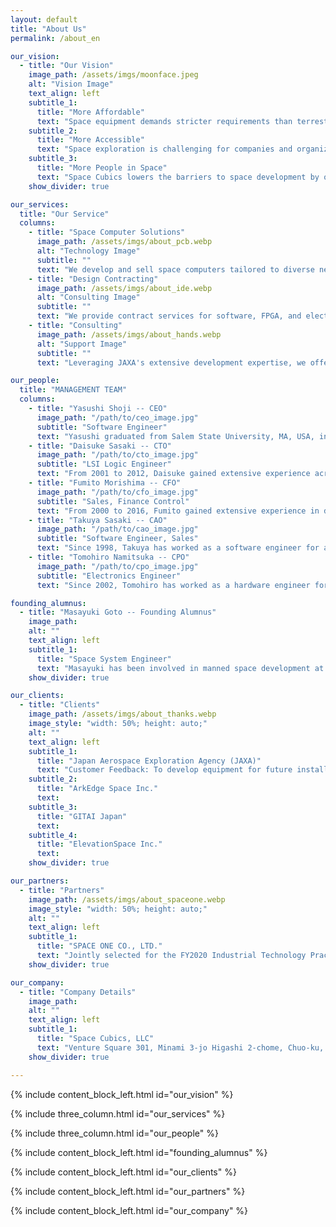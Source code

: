 ```yaml
---
layout: default
title: "About Us"
permalink: /about_en

our_vision:
  - title: "Our Vision"
    image_path: /assets/imgs/moonface.jpeg
    alt: "Vision Image"
    text_align: left
    subtitle_1:
      title: "More Affordable"
      text: "Space equipment demands stricter requirements than terrestrial equipment, including rigorous safety and reliability verification in addition to performance standards, resulting in significantly higher development costs. Space Cubics, a JAXA venture, bridges expertise between consumer computer designers with proven success in space applications and JAXA engineers, who bring extensive design verification experience gained from space development projects. By combining these strengths, we deliver high-quality space computers at affordable prices, significantly reducing the overall cost of space equipment development."
    subtitle_2:
      title: "More Accessible"
      text: "Space exploration is challenging for companies and organizations with no prior experience, even if they possess excellent technology. Many interested parties are unsure where to begin, often causing projects to collapse during the planning phase. Space Cubics offers comprehensive support to make space exploration accessible, enabling companies and organizations to confidently embark on their journey into space."
    subtitle_3:
      title: "More People in Space"
      text: "Space Cubics lowers the barriers to space development by offering affordable space equipment and comprehensive support, fostering growth in the private space industry across Japan and Asia. The company was founded with the vision of encouraging widespread participation in space exploration by companies, organizations, and even individuals. This increased involvement will significantly expand the demand for space-related activities, paving the way for the creation and growth of new industries. Our ultimate vision is a future where hotels are built on the moon, and space travel is accessible to everyone."
    show_divider: true

our_services:
  title: "Our Service"
  columns:
    - title: "Space Computer Solutions"
      image_path: /assets/imgs/about_pcb.webp
      alt: "Technology Image"
      subtitle: ""
      text: "We develop and sell space computers tailored to diverse needs, featuring innovative radiation countermeasure technology built on spacecraft design expertise honed at JAXA."
    - title: "Design Contracting"
      image_path: /assets/imgs/about_ide.webp
      alt: "Consulting Image"
      subtitle: ""
      text: "We provide contract services for software, FPGA, and electrical design, offering support for a wide range of programming languages and customized design solutions tailored to user needs."
    - title: "Consulting"
      image_path: /assets/imgs/about_hands.webp
      alt: "Support Image"
      subtitle: ""
      text: "Leveraging JAXA's extensive development expertise, we offer comprehensive support for space equipment development, covering everything from design and development to launch procedures."

our_people:
  title: "MANAGEMENT TEAM"
  columns:
    - title: "Yasushi Shoji -- CEO"
      image_path: "/path/to/ceo_image.jpg"
      subtitle: "Software Engineer"
      text: "Yasushi graduated from Salem State University, MA, USA, in 2000, and has been involved in embedded CPU board development since 2002. Drawing on his extensive knowledge and experience, he led the overall software development for the space drone Int-Ball in 2016."
    - title: "Daisuke Sasaki -- CTO"
      image_path: "/path/to/cto_image.jpg"
      subtitle: "LSI Logic Engineer"
      text: "From 2001 to 2012, Daisuke gained extensive experience across various design processes in LSI development at a domestic semiconductor company. Since 2013, he has worked on developing embedded CPU boards featuring LSIs he personally designed, building expertise that spans both hardware and software domains."
    - title: "Fumito Morishima -- CFO"
      image_path: "/path/to/cfo_image.jpg"
      subtitle: "Sales, Finance Control"
      text: "From 2000 to 2016, Fumito gained extensive experience in development, sales, marketing, and management at an embedded CPU board manufacturer, acquiring a diverse set of business skills. The company also expanded into Southeast Asia, establishing strong connections across the region."
    - title: "Takuya Sasaki -- CAO"
      image_path: "/path/to/cao_image.jpg"
      subtitle: "Software Engineer, Sales"
      text: "Since 1998, Takuya has worked as a software engineer for a domestic electronics manufacturer, focusing primarily on developing network management systems for government offices. Since 2013, he has supported the development and mass production of numerous customer projects as an FAE for embedded CPU board manufacturers."
    - title: "Tomohiro Namitsuka -- CPO"
      image_path: "/path/to/cpo_image.jpg"
      subtitle: "Electronics Engineer"
      text: "Since 2002, Tomohiro has worked as a hardware engineer for an embedded CPU board manufacturer, overseeing the development of numerous boards. Drawing on extensive expertise in circuit design and mass production for industrial products that require environmental resistance and reliability, he aims to deliver cost-effective and safe spacecraft solutions"

founding_alumnus:
  - title: "Masayuki Goto -- Founding Alumnus"
    image_path: 
    alt: ""
    text_align: left
    subtitle_1: 
      title: "Space System Engineer"
      text: "Masayuki has been involved in manned space development at JAXA since 2002, leading numerous equipment development projects for the International Space Station. With extensive experience in development, launch, and operations across various fields, he is committed to advancing space development through both JAXA and the private sector."
    show_divider: true

our_clients:
  - title: "Clients"
    image_path: /assets/imgs/about_thanks.webp
    image_style: "width: 50%; height: auto;"
    alt: ""
    text_align: left
    subtitle_1:
      title: "Japan Aerospace Exploration Agency (JAXA)"
      text: "Customer Feedback: To develop equipment for future installation on the ISS, we requested the creation of RTOS-based control software for an ultra-compact control board, as well as the implementation of a communication interface with the ground via the ISS."
    subtitle_2:
      title: "ArkEdge Space Inc."
      text: 
    subtitle_3:
      title: "GITAI Japan"
      text: 
    subtitle_4:
      title: "ElevationSpace Inc."
      text: 
    show_divider: true

our_partners:
  - title: "Partners"
    image_path: /assets/imgs/about_spaceone.webp
    image_style: "width: 50%; height: auto;"
    alt: ""
    text_align: left
    subtitle_1:
      title: "SPACE ONE CO., LTD."
      text: "Jointly selected for the FY2020 Industrial Technology Practical Development Project Subsidy by the Ministry of Economy, Trade and Industry. To establish a micro space utilization platform, we aim to demonstrate the launch of a microsatellite using Space One's small rocket 'KAIROS' and conduct a space demonstration of a satellite equipped with Space Cubics' space computer."
    show_divider: true

our_company:
  - title: "Company Details"
    image_path: 
    alt: ""
    text_align: left
    subtitle_1:
      title: "Space Cubics, LLC"
      text: "Venture Square 301, Minami 3-jo Higashi 2-chome, Chuo-ku, Sapporo, Hokkaido, Japan 〒060-0053 Phone: 050-7112-6213"
    show_divider: true

---
```


{% include content_block_left.html id="our_vision" %}

{% include three_column.html id="our_services" %}

{% include three_column.html id="our_people" %}

{% include content_block_left.html id="founding_alumnus" %}

{% include content_block_left.html id="our_clients" %}

{% include content_block_left.html id="our_partners" %}

{% include content_block_left.html id="our_company" %}